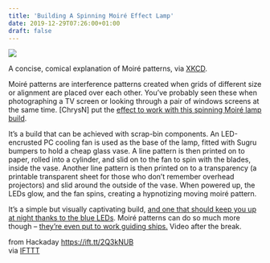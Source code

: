 ```yaml
---
title: 'Building A Spinning Moiré Effect Lamp'
date: 2019-12-29T07:26:00+01:00
draft: false
---
```


[![](https://hackaday.com/wp-content/uploads/2019/12/color_pattern.png?w=291)](https://xkcd.com/1814/)

A concise, comical explanation of Moiré patterns, via [XKCD](http://xkcd.com/1814).

Moiré patterns are interference patterns created when grids of different size or alignment are placed over each other. You’ve probably seen these when photographing a TV screen or looking through a pair of windows screens at the same time. \[ChrysN\] put the [effect to work with this spinning Moiré lamp build](https://www.instructables.com/id/Moire-Effect-Spinning-Lamp/).

It’s a build that can be achieved with scrap-bin components. An LED-encrusted PC cooling fan is used as the base of the lamp, fitted with Sugru bumpers to hold a cheap glass vase. A line pattern is then printed on to paper, rolled into a cylinder, and slid on to the fan to spin with the blades, inside the vase. Another line pattern is then printed on to a transparency (a printable transparent sheet for those who don’t remember overhead projectors) and slid around the outside of the vase. When powered up, the LEDs glow, and the fan spins, creating a hypnotizing moving moiré pattern.

It’s a simple but visually captivating build, [and one that should keep you up at night thanks to the blue LEDs](https://hackaday.com/2016/10/07/blue-led-streetlights-keeping-you-awake/). Moiré patterns can do so much more though – [they’re even put to work guiding ships.](https://hackaday.com/2018/04/07/using-moire-patterns-to-guide-ships/) Video after the break.

  
  
from Hackaday https://ift.tt/2Q3kNUB  
via [IFTTT](https://ifttt.com/?ref=da&site=blogger)